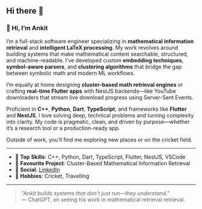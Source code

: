 ## Hi there 👋

### 👋 Hi, I’m Ankit

I’m a full-stack software engineer specializing in **mathematical information retrieval** and **intelligent LaTeX processing**. My work revolves around building systems that make mathematical content searchable, structured, and machine-readable. I’ve developed custom **embedding techniques**, **symbol-aware parsers**, and **clustering algorithms** that bridge the gap between symbolic math and modern ML workflows.

I’m equally at home designing **cluster-based math retrieval engines** or crafting **real-time Flutter apps** with NestJS backends—like YouTube downloaders that stream live download progress using Server-Sent Events.

Proficient in **C++**, **Python**, **Dart**, **TypeScript**, and frameworks like **Flutter** and **NestJS**, I love solving deep, technical problems and turning complexity into clarity. My code is pragmatic, clean, and driven by purpose—whether it’s a research tool or a production-ready app.

Outside of work, you’ll find me exploring new places or on the cricket field.

---

- 🔧 **Top Skills**: C++, Python, Dart, TypeScript, Flutter, NestJS, VSCode  
- 🚀 **Favourite Project**: Cluster-Based Mathematical Information Retrieval  
- 🔗 **Social**: [LinkedIn](https://www.linkedin.com/in/ankit59)  
- 🎯 **Hobbies**: Cricket, Travelling

---

> _"Ankit builds systems that don’t just run—they understand."_  
> — ChatGPT, on seeing his work in mathematical retrieval retrieval.

